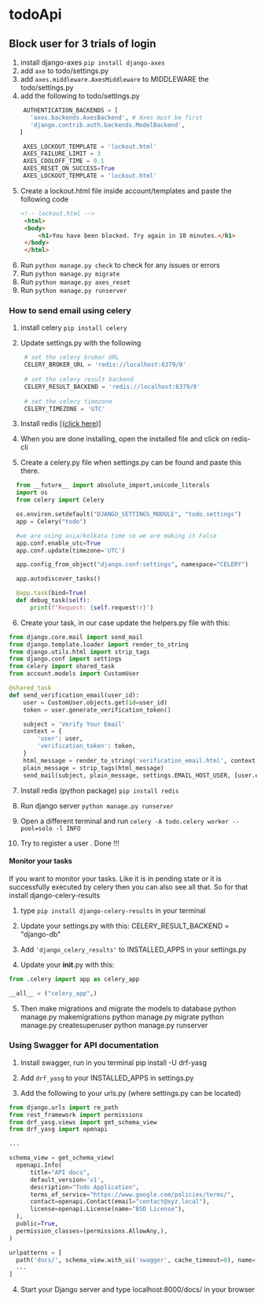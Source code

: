 # todoApi

## Block user for 3 trials of login
1. install django-axes `pip install django-axes`
2. add `axe` to todo/settings.py
3. add `axes.middleware.AxesMiddleware` to MIDDLEWARE the todo/settings.py
4. add the following to todo/settings.py
  ```python
      AUTHENTICATION_BACKENDS = [
        'axes.backends.AxesBackend', # Axes must be first
        'django.contrib.auth.backends.ModelBackend',
     ]

      AXES_LOCKOUT_TEMPLATE = 'lockout.html'
      AXES_FAILURE_LIMIT = 3
      AXES_COOLOFF_TIME = 0.1
      AXES_RESET_ON_SUCCESS=True
      AXES_LOCKOUT_TEMPLATE = 'lockout.html'
  ```
5. Create a lockout.html file inside account/templates and paste the following code
   ```HTML
   <!-- lockout.html -->
    <html>
    <body>
        <h1>You have been blocked. Try again in 10 minutes.</h1>
    </body>
    </html>
   ```
6. Run `python manage.py check` to check for any issues or errors
7. Run `python manage.py migrate`
8. Run `python manage.py axes_reset`
8. Run `python manage.py runserver`

### How to send email using celery

1. install celery `pip install celery`

2. Update settings.py with the following
   ```python
    # set the celery broker URL 
    CELERY_BROKER_URL = 'redis://localhost:6379/0'
      
    # set the celery result backend 
    CELERY_RESULT_BACKEND = 'redis://localhost:6379/0'
      
    # set the celery timezone 
    CELERY_TIMEZONE = 'UTC'

3. Install redis [([click here](https://github.com/tporadowski/redis/releases))]

4. When you are done installing, open the installed file and click on redis-cli

5. Create a celery.py file when settings.py can be found and paste this there.
  ```python
    from __future__ import absolute_import,unicode_literals
    import os
    from celery import Celery

    os.environ.setdefault("DJANGO_SETTINGS_MODULE", "todo.settings")
    app = Celery("todo")

    #we are using asia/kolkata time so we are making it False
    app.conf.enable_utc=True
    app.conf.update(timezone='UTC')

    app.config_from_object("django.conf:settings", namespace="CELERY")

    app.autodiscover_tasks()

    @app.task(bind=True)
    def debug_task(self):
        print(f"Request: {self.request!r}")
  ```

6. Create your task, in our case update the helpers.py file with this:
  ```python
  from django.core.mail import send_mail
  from django.template.loader import render_to_string
  from django.utils.html import strip_tags
  from django.conf import settings
  from celery import shared_task
  from account.models import CustomUser

  @shared_task
  def send_verification_email(user_id):
      user = CustomUser.objects.get(id=user_id)
      token = user.generate_verification_token()

      subject = 'Verify Your Email'
      context = {
          'user': user,
          'verification_token': token,
      }
      html_message = render_to_string('verification_email.html', context)
      plain_message = strip_tags(html_message)
      send_mail(subject, plain_message, settings.EMAIL_HOST_USER, [user.email], html_message=html_message)
  ```

7. Install redis (python package) `pip install redis`

8. Run django server `python manage.py runserver`

9. Open a different terminal and run `celery -A todo.celery worker --pool=solo -l INFO`

10. Try to register a user . Done !!!

#### Monitor your tasks
If you want to monitor your tasks. Like it is in pending state or it is successfully executed by celery then you can also see all that. So for that install django-celery-results

1. type `pip install django-celery-results` in your terminal

2. Update your settings.py with this:
  CELERY_RESULT_BACKEND = "django-db"

3. Add `'django_celery_results'` to INSTALLED_APPS in your settings.py

4. Update your __init__.py with this:
  ```python
  from .celery import app as celery_app

  __all__ = ("celery_app",)
  ```

5. Then make migrations and migrate the models to database
  python manage.py makemigrations
  python manage.py migrate
  python manage.py  createsuperuser 
  python manage.py runserver

### Using Swagger for API documentation

1. Install swagger, run in you terminal 
  pip install -U drf-yasg

2. Add `drf_yasg` to your INSTALLED_APPS in settings.py

3. Add the following to your urls.py (where settings.py can be located)

  ```python
  from django.urls import re_path
  from rest_framework import permissions
  from drf_yasg.views import get_schema_view
  from drf_yasg import openapi

  ...

  schema_view = get_schema_view(
    openapi.Info(
        title="API docs",
        default_version='v1',
        description="Todo Application",
        terms_of_service="https://www.google.com/policies/terms/",
        contact=openapi.Contact(email="contact@xyz.local"),
        license=openapi.License(name="BSD License"),
    ),
    public=True,
    permission_classes=(permissions.AllowAny,),
  )

  urlpatterns = [
    path('docs/', schema_view.with_ui('swagger', cache_timeout=0), name='schema-swagger-ui'),
    ...
  ]
  ```
4. Start your Django server and type localhost:8000/docs/ in your browser
